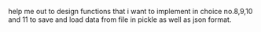 help me out to design functions that i want to implement in choice no.8,9,10 and 11 to save and load data from file in pickle as well as json format.
